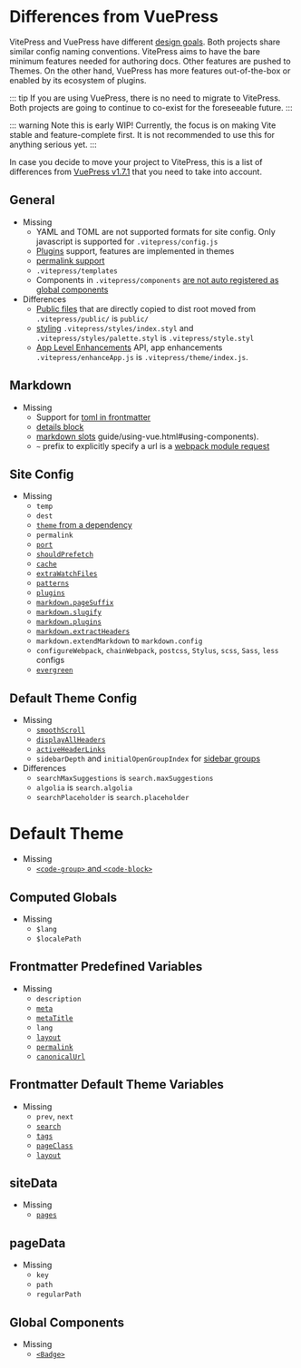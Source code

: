 # Differences from VuePress

VitePress and VuePress have different [design goals](../index.md). Both projects share similar config naming conventions. VitePress aims to have the bare minimum features needed for authoring docs. Other features are pushed to Themes. On the other hand, VuePress has more features out-of-the-box or enabled by its ecosystem of plugins.

::: tip
If you are using VuePress, there is no need to migrate to VitePress. Both projects are going to continue to co-exist for the foreseeable future.
:::

::: warning
Note this is early WIP! Currently, the focus is on making Vite stable and feature-complete first. It is not recommended to use this for anything serious yet.
:::

In case you decide to move your project to VitePress, this is a list of differences from [VuePress v1.7.1](https://github.com/vuejs/vuepress/releases/tag/v1.7.1) that you need to take into account.

## General

- Missing
  - YAML and TOML are not supported formats for site config. Only javascript is supported for `.vitepress/config.js`
  - [Plugins](https://vuepress.vuejs.org/plugin/) support, features are implemented in themes
  - [permalink support](https://vuepress.vuejs.org/guide/permalinks.html)
  - `.vitepress/templates`
  - Components in `.vitepress/components` [are not auto registered as global components](https://vuepress.vuejs.org/)
- Differences
  - [Public files](https://vuepress.vuejs.org/guide/assets.html#public-files) that are directly copied to dist root moved from `.vitepress/public/` is `public/`
  - [styling](https://vuepress.vuejs.org/config/#styling) `.vitepress/styles/index.styl` and `.vitepress/styles/palette.styl` is `.vitepress/style.styl`
  - [App Level Enhancements](https://vuepress.vuejs.org/guide/basic-config.html#app-level-enhancements) API, app enhancements `.vitepress/enhanceApp.js` is `.vitepress/theme/index.js`.

## Markdown

- Missing
  - Support for [toml in frontmatter](https://vuepress.vuejs.org/guide/frontmatter.html#alternative-frontmatter-formats)
  - [details block](https://vuepress.vuejs.org/guide/markdown.html#custom-containers)
  - [markdown slots](https://vuepress.vuejs.org/guide/markdown-slot.html)
    guide/using-vue.html#using-components).
  - `~` prefix to explicitly specify a url is a [webpack module request](https://vuepress.vuejs.org/guide/assets.html#relative-urls)

## Site Config

- Missing
  - `temp`
  - `dest`
  - [`theme` from a dependency](https://vuepress.vuejs.org/theme/using-a-theme.html#using-a-theme-from-a-dependency)
  - `permalink`
  - [`port`](https://vuepress.vuejs.org/config/#port)
  - [`shouldPrefetch`](https://vuepress.vuejs.org/config/#shouldprefetch)
  - [`cache`](https://vuepress.vuejs.org/config/#cache)
  - [`extraWatchFiles`](https://vuepress.vuejs.org/config/#extrawatchfiles)
  - [`patterns`](https://vuepress.vuejs.org/config/#patterns)
  - [`plugins`](https://vuepress.vuejs.org/config/#pluggable)
  - [`markdown.pageSuffix`](https://vuepress.vuejs.org/config/#markdown-pagesuffix)
  - [`markdown.slugify`](https://vuepress.vuejs.org/config/#markdown-slugify)
  - [`markdown.plugins`](https://vuepress.vuejs.org/config/#markdown-plugins)
  - [`markdown.extractHeaders`](https://vuepress.vuejs.org/config/#markdown-extractheaders)
  - `markdown.extendMarkdown` to `markdown.config`
  - `configureWebpack`, `chainWebpack`, `postcss`, `Stylus`, `scss`, `Sass`, `less` configs
  - [`evergreen`](https://vuepress.vuejs.org/config/#evergreen)

## Default Theme Config

- Missing
  - [`smoothScroll`](https://vuepress.vuejs.org/theme/default-theme-config.html#smooth-scrolling)
  - [`displayAllHeaders`](https://vuepress.vuejs.org/theme/default-theme-config.html#displaying-header-links-of-all-pages)
  - [`activeHeaderLinks`](https://vuepress.vuejs.org/theme/default-theme-config.html#active-header-links)
  - `sidebarDepth` and `initialOpenGroupIndex` for [sidebar groups](https://vuepress.vuejs.org/theme/default-theme-config.html#sidebar-groups)
- Differences
  - `searchMaxSuggestions` is `search.maxSuggestions`
  - `algolia` is `search.algolia`
  - `searchPlaceholder` is `search.placeholder`

# Default Theme

- Missing
  - [`<code-group>` and `<code-block>`](https://vuepress.vuejs.org/theme/default-theme-config.html#code-groups-and-code-blocks)

## Computed Globals

- Missing
  - `$lang`
  - `$localePath`

## Frontmatter Predefined Variables

- Missing
  - `description`
  - [`meta`](https://vuepress.vuejs.org/guide/frontmatter.html#meta)
  - [`metaTitle`](https://vuepress.vuejs.org/guide/frontmatter.html#predefined-variables)
  - `lang`
  - [`layout`](https://vuepress.vuejs.org/guide/frontmatter.html#layout)
  - [`permalink`](https://vuepress.vuejs.org/guide/frontmatter.html#predefined-variables)
  - [`canonicalUrl`](https://vuepress.vuejs.org/guide/frontmatter.html#predefined-variables)

## Frontmatter Default Theme Variables

- Missing
  - `prev`, `next`
  - [`search`](https://vuepress.vuejs.org/guide/frontmatter.html#search)
  - [`tags`](https://vuepress.vuejs.org/guide/frontmatter.html#tags)
  - [`pageClass`](https://vuepress.vuejs.org/theme/default-theme-config.html#custom-page-class)
  - [`layout`](https://vuepress.vuejs.org/theme/default-theme-config.html#custom-layout-for-specific-pages)

## siteData

- Missing
  - [`pages`](https://vuepress.vuejs.org/theme/writing-a-theme.html#site-and-page-metadata)

## pageData

- Missing
  - `key`
  - `path`
  - `regularPath`

## Global Components

- Missing
  - [`<Badge>`](https://vuepress.vuejs.org/guide/using-vue.html#badge)
